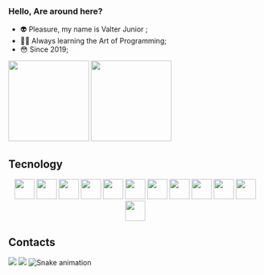 ### Hello, Are around here?

- 👽 Pleasure, my name is Valter Junior ; 
- 👨‍💻 Always learning the Art of Programming;
- 😳 Since 2019;

<div>
  
<img height="160em" src="https://github-readme-stats.vercel.app/api?username=vjrsz&show_icons=true&theme=gotham&include_all_commits=true&count_private=true"/>
  <img height="160em" src="https://github-readme-stats.vercel.app/api/top-langs/?username=vjrsz&layout=compact&langs_count=16&theme=gotham"/>
</div>
 
## Tecnology
<p align="center">
<img height="40" src="https://img.shields.io/badge/C-000000?style=for-the-badge&logo=c&logoColor=white">
<img height="40" src="https://img.shields.io/badge/Javascript-000000?style=for-the-badge&logo=javascript&logoColor=white">
<img height="40" src="https://img.shields.io/badge/PHP-000000?style=for-the-badge&logo=php&logoColor=white">
<img height="40" src="https://img.shields.io/badge/HTML5-000000?style=for-the-badge&logo=html5&logoColor=white">
<img height="40" src="https://img.shields.io/badge/CSS3-000000?style=for-the-badge&logo=css3&logoColor=white">
<img height="40" src="https://img.shields.io/badge/Node.js-000000?style=for-the-badge&logo=node.js&logoColor=white">
<img height="40" src="https://img.shields.io/badge/Python-000000?style=for-the-badge&logo=python&logoColor=white">
<img height="40" src="https://img.shields.io/badge/React-000000?style=for-the-badge&logo=react&logoColor=white">
<img height="40" src="https://img.shields.io/badge/Python-000000?style=for-the-badge&logo=laravel&logoColor=white">
<img height="40" src="https://img.shields.io/badge/MySql-000000?style=for-the-badge&logo=mysql&logoColor=white">
<img height="40" src="https://img.shields.io/badge/Git-000000?style=for-the-badge&logo=git&logoColor=white">
<img height="40" src="https://img.shields.io/badge/Jquery-000000?style=for-the-badge&logo=jquery&logoColor=white">
</p>
 
 ## Contacts
<a href = "https://www.instagram.com/vjrsz"><img src="https://img.shields.io/badge/Instagram-000000?style=for-the-badge&logo=instagram&logoColor=white" target="_blank"></a>
<a href = "mailto:juniornunes1008@gmail.com"><img src="https://img.shields.io/badge/Gmail-000000?style=for-the-badge&logo=gmail&logoColor=white" target="_blank"></a>
![Snake animation](https://github.com/vjrsz/vjrsz/blob/output/github-contribution-grid-snake.svg)
